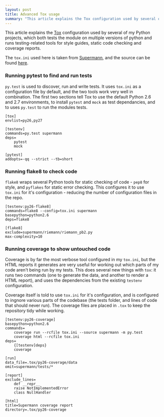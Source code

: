 ```yaml
---
layout: post
title: Advanced Tox usage
summary: "This article explains the Tox configuration used by several of my Python projects, which both tests the module on multiple versions of python and runs testing-related tools for style guides, static code checking and coverage reports."
---
```


This article explains the [Tox](http://tox.readthedocs.org/en/latest/) configuration used by several of my Python projects, which both tests the module on multiple versions of python and runs testing-related tools for style guides, static code checking and coverage reports.

The `tox.ini` used here is taken from [Supermann](http://borntyping.github.io/supermann/), and the source can be found [here](https://github.com/borntyping/supermann/blob/master/tox.ini).

### Running pytest to find and run tests

`py.test` is used to discover, run and write tests. It uses `tox.ini` as a configuration file by default, and the two tools work very well in combination. The first two sections tell Tox to use the default Python 2.6 and 2.7 environments, to install `pytest` and `mock` as test dependancies, and to uses `py.test` to run the modules tests.

    [tox]
    envlist=py26,py27

    [testenv]
    commands=py.test supermann
    deps=
        pytest
        mock

    [pytest]
    addopts=-qq --strict --tb=short

### Running flake8 to check code

`flake8` wraps several Python tools for static checking of code - `pep8` for style, and `pyflakes` for static error checking. This configures it to use `tox.ini` for it's configuration - reducing the number of configuration files in the repo.

    [testenv:py26-flake8]
    commands=flake8 --config=tox.ini supermann
    basepython=python2.6
    deps=flake8

    [flake8]
    exclude=supermann/riemann/riemann_pb2.py
    max-complexity=10

### Running coverage to show untouched code

Coverage is by far the most verbose tool configured in my `tox.ini`, but the HTML reports it generates are very useful for working out which parts of my code aren't being run by my tests. This does several new things with `tox`: it runs two commands (one to generate the data, and another to render a HTML report), and uses the dependencies from the existing `testenv` configuration.

Coverage itself is told to use `tox.ini` for it's configuration, and is configured to ingnore various parts of the codebase (the tests folder, and lines of code that should never run). The coverage files are placed in `.tox` to keep the repository tidy while working.

    [testenv:py26-coverage]
    basepython=python2.6
    commands=
        coverage run --rcfile tox.ini --source supermann -m py.test
        coverage html --rcfile tox.ini
    deps=
        {[testenv]deps}
        coverage

    [run]
    data_file=.tox/py26-coverage/data
    omit=supermann/tests/*

    [report]
    exclude_lines=
        def __repr__
        raise NotImplementedError
        class NullHandler

    [html]
    title=Supermann coverage report
    directory=.tox/py26-coverage
